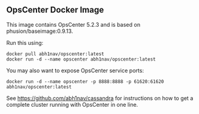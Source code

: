 ## OpsCenter Docker Image
This image contains OpsCenter 5.2.3 and is based on phusion/baseimage:0.9.13.
  
Run this using:

```
docker pull abh1nav/opscenter:latest
docker run -d --name opscenter abh1nav/opscenter:latest
```

You may also want to expose OpsCenter service ports:
```
docker run -d --name opscenter -p 8888:8888 -p 61620:61620 abh1nav/opscenter:latest
```

See https://github.com/abh1nav/cassandra for instructions on how to get a complete cluster running with OpsCenter in one line.
